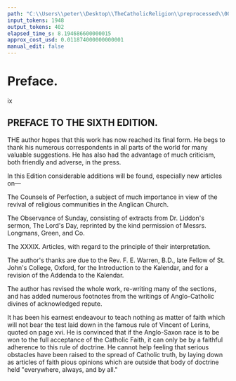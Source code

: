 ```yaml
---
path: "C:\\Users\\peter\\Desktop\\TheCatholicReligion\\preprocessed\\00013.jpg"
input_tokens: 1948
output_tokens: 402
elapsed_time_s: 8.194686600000015
approx_cost_usd: 0.011874000000000001
manual_edit: false
---
```

# Preface.

ix

## PREFACE TO THE SIXTH EDITION.

THE author hopes that this work has now reached its final form. He begs to thank his numerous correspondents in all parts of the world for many valuable suggestions. He has also had the advantage of much criticism, both friendly and adverse, in the press.

In this Edition considerable additions will be found, especially new articles on—

The Counsels of Perfection, a subject of much importance in view of the revival of religious communities in the Anglican Church.

The Observance of Sunday, consisting of extracts from Dr. Liddon's sermon, The Lord's Day, reprinted by the kind permission of Messrs. Longmans, Green, and Co.

The XXXIX. Articles, with regard to the principle of their interpretation.

The author's thanks are due to the Rev. F. E. Warren, B.D., late Fellow of St. John's College, Oxford, for the Introduction to the Kalendar, and for a revision of the Addenda to the Kalendar.

The author has revised the whole work, re-writing many of the sections, and has added numerous footnotes from the writings of Anglo-Catholic divines of acknowledged repute.

It has been his earnest endeavour to teach nothing as matter of faith which will not bear the test laid down in the famous rule of Vincent of Lerins, quoted on page xvi. He is convinced that if the Anglo-Saxon race is to be won to the full acceptance of the Catholic Faith, it can only be by a faithful adherence to this rule of doctrine. He cannot help feeling that serious obstacles have been raised to the spread of Catholic truth, by laying down as articles of faith pious opinions which are outside that body of doctrine held "everywhere, always, and by all."